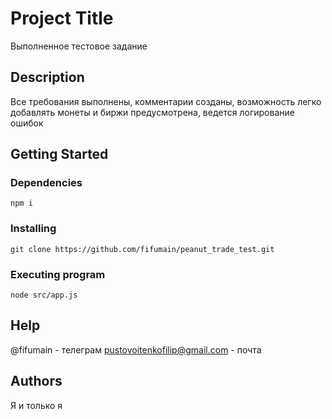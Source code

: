 # Project Title

Выполненное тестовое задание

## Description

Все требования выполнены, комментарии созданы, возможность легко добавлять монеты и биржи предусмотрена, ведется логирование ошибок

## Getting Started

### Dependencies

```
npm i
```

### Installing

```
git clone https://github.com/fifumain/peanut_trade_test.git
```

### Executing program

```
node src/app.js
```

## Help

@fifumain - телеграм
pustovoitenkofilip@gmail.com - почта

## Authors

Я и только я
